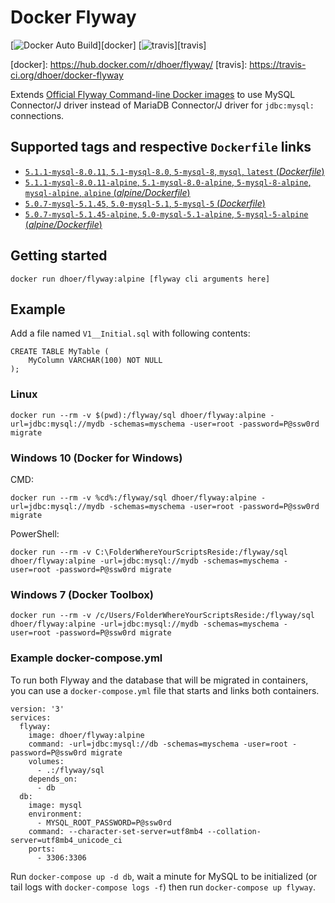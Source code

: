 # Docker Flyway

[![Docker Auto Build](https://img.shields.io/docker/automated/dhoer/flyway.svg?style=flat-square)][docker] [![travis](http://img.shields.io/travis/dhoer/docker-flyway/master.svg?style=flat-square)][travis]

[docker]: https://hub.docker.com/r/dhoer/flyway/ [travis]: https://travis-ci.org/dhoer/docker-flyway

Extends [Official Flyway Command-line Docker images](https://github.com/flyway/flyway-docker) to use MySQL Connector/J driver instead of MariaDB Connector/J driver for `jdbc:mysql:` connections.

## Supported tags and respective `Dockerfile` links

- [`5.1.1-mysql-8.0.11`, `5.1-mysql-8.0`, `5-mysql-8`, `mysql`, `latest` (*Dockerfile*)](https://github.com/dhoer/docker-flyway/blob/master/Dockerfile)
- [`5.1.1-mysql-8.0.11-alpine`, `5.1-mysql-8.0-alpine`, `5-mysql-8-alpine`, `mysql-alpine`, `alpine` (*alpine/Dockerfile*)](https://github.com/dhoer/docker-flyway/blob/master/alpine/Dockerfile)
- [`5.0.7-mysql-5.1.45`, `5.0-mysql-5.1`, `5-mysql-5` (*Dockerfile*)](https://github.com/dhoer/docker-flyway/blob/v5.0/Dockerfile)
- [`5.0.7-mysql-5.1.45-alpine`, `5.0-mysql-5.1-alpine`, `5-mysql-5-alpine` (*alpine/Dockerfile*)](https://github.com/dhoer/docker-flyway/blob/v5.0/alpine/Dockerfile)

## Getting started

`docker run dhoer/flyway:alpine [flyway cli arguments here]`

## Example

Add a file named `V1__Initial.sql` with following contents:

    CREATE TABLE MyTable (
        MyColumn VARCHAR(100) NOT NULL
    );

### Linux

    docker run --rm -v $(pwd):/flyway/sql dhoer/flyway:alpine -url=jdbc:mysql://mydb -schemas=myschema -user=root -password=P@ssw0rd migrate

### Windows 10 (Docker for Windows)

CMD:

    docker run --rm -v %cd%:/flyway/sql dhoer/flyway:alpine -url=jdbc:mysql://mydb -schemas=myschema -user=root -password=P@ssw0rd migrate

PowerShell:

    docker run --rm -v C:\FolderWhereYourScriptsReside:/flyway/sql dhoer/flyway:alpine -url=jdbc:mysql://mydb -schemas=myschema -user=root -password=P@ssw0rd migrate

### Windows 7 (Docker Toolbox)

    docker run --rm -v /c/Users/FolderWhereYourScriptsReside:/flyway/sql dhoer/flyway:alpine -url=jdbc:mysql://mydb -schemas=myschema -user=root -password=P@ssw0rd migrate

### Example docker-compose.yml

To run both Flyway and the database that will be migrated in containers, you can use a `docker-compose.yml` file that starts and links both containers.

    version: '3'
    services:
      flyway:
        image: dhoer/flyway:alpine
        command: -url=jdbc:mysql://db -schemas=myschema -user=root -password=P@ssw0rd migrate
        volumes:
          - .:/flyway/sql
        depends_on:
          - db
      db:
        image: mysql
        environment:
          - MYSQL_ROOT_PASSWORD=P@ssw0rd
        command: --character-set-server=utf8mb4 --collation-server=utf8mb4_unicode_ci
        ports:
          - 3306:3306

Run `docker-compose up -d db`, wait a minute for MySQL to be initialized (or tail logs with `docker-compose logs -f`) then run `docker-compose up flyway`.
